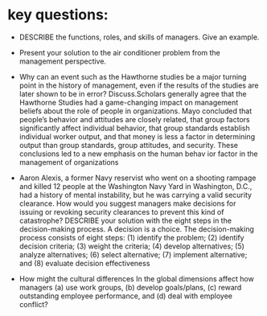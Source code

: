 # key questions:

* DESCRIBE the functions, roles, and skills of managers. Give an example. 

* Present your solution to the air conditioner problem from the management perspective.

* Why can an event such as the Hawthorne studies be a major turning point in the history of management, even if the results of the studies are later shown to be in error? Discuss.Scholars generally agree that the Hawthorne Studies had a game-changing impact on management beliefs about the role of people in organizations. Mayo concluded that people’s behavior and attitudes are closely related, that group factors significantly affect individual behavior, that group standards establish individual worker output, and that money is less a factor in determining output than group standards, group attitudes, and security. These conclusions led to a new emphasis on the human behav ior factor in the management of organizations

* Aaron Alexis, a former Navy reservist who went on a shooting rampage and killed 12 people at the Washington Navy Yard in Washington, D.C., had a history of mental instability, but he was carrying a valid security clearance. How would you suggest managers make decisions for issuing or revoking security clearances to prevent this kind of catastrophe? DESCRIBE your solution with the eight steps in the decision-making process.
A decision is a choice. The decision-making process consists of eight steps: (1) identify the problem; (2) identify decision criteria; (3) weight the criteria; (4) develop alternatives; (5) analyze alternatives; (6) select alternative; (7) implement alternative; and (8) evaluate decision effectiveness  

* How might the cultural differences In the global dimensions affect how managers (a) use work groups, (b) develop goals/plans, (c) reward outstanding employee performance, and (d) deal with employee conflict?

